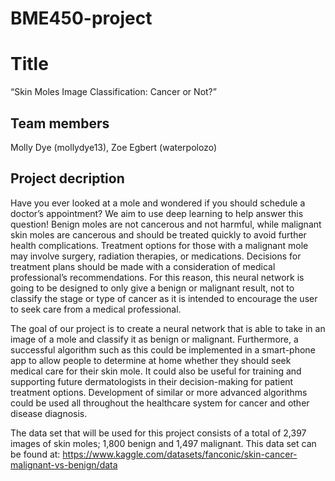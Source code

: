 # BME450-project
# Title
“Skin Moles Image Classification: Cancer or Not?”
## Team members
Molly Dye (mollydye13), Zoe Egbert (waterpolozo)
## Project decription
Have you ever looked at a mole and wondered if you should schedule a doctor’s appointment? We aim to use deep learning to help answer this question! Benign moles are not cancerous and not harmful, while malignant skin moles are cancerous and should be treated quickly to avoid further health complications. Treatment options for those with a malignant mole may involve surgery, radiation therapies, or medications. Decisions for treatment plans should be made with a consideration of medical professional’s recommendations. For this reason, this neural network is going to be designed to only give a benign or malignant result, not to classify the stage or type of cancer as it is intended to encourage the user to seek care from a medical professional.
  
The goal of our project is to create a neural network that is able to take in an image of a mole and classify it as benign or malignant. Furthermore, a successful algorithm such as this could be implemented in a smart-phone app to allow people to determine at home whether they should seek medical care for their skin mole. It could also be useful for training and supporting future dermatologists in their decision-making for patient treatment options. Development of similar or more advanced algorithms could be used all throughout the healthcare system for cancer and other disease diagnosis.
 
The data set that will be used for this project consists of a total of 2,397 images of skin moles; 1,800 benign and 1,497 malignant. This data set can be found at: https://www.kaggle.com/datasets/fanconic/skin-cancer-malignant-vs-benign/data 


